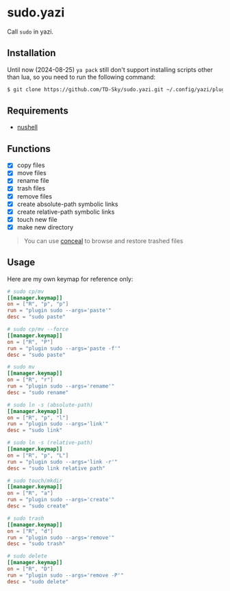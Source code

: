 # sudo.yazi

Call `sudo` in yazi.

## Installation

Until now (2024-08-25) `ya pack` still don't support installing scripts other than lua,
so you need to run the following command:

```bash
$ git clone https://github.com/TD-Sky/sudo.yazi.git ~/.config/yazi/plugins/sudo.yazi
```

## Requirements

- [nushell](https://github.com/nushell/nushell)

## Functions

- [x] copy files
- [x] move files
- [x] rename file
- [x] trash files
- [x] remove files
- [x] create absolute-path symbolic links
- [x] create relative-path symbolic links
- [x] touch new file
- [x] make new directory

> You can use [conceal](https://github.com/TD-Sky/conceal) to browse and restore trashed files

## Usage

Here are my own keymap for reference only:

```toml
# sudo cp/mv
[[manager.keymap]]
on = ["R", "p", "p"]
run = "plugin sudo --args='paste'"
desc = "sudo paste"

# sudo cp/mv --force
[[manager.keymap]]
on = ["R", "P"]
run = "plugin sudo --args='paste -f'"
desc = "sudo paste"

# sudo mv
[[manager.keymap]]
on = ["R", "r"]
run = "plugin sudo --args='rename'"
desc = "sudo rename"

# sudo ln -s (absolute-path)
[[manager.keymap]]
on = ["R", "p", "l"]
run = "plugin sudo --args='link'"
desc = "sudo link"

# sudo ln -s (relative-path)
[[manager.keymap]]
on = ["R", "p", "L"]
run = "plugin sudo --args='link -r'"
desc = "sudo link relative path"

# sudo touch/mkdir
[[manager.keymap]]
on = ["R", "a"]
run = "plugin sudo --args='create'"
desc = "sudo create"

# sudo trash
[[manager.keymap]]
on = ["R", "d"]
run = "plugin sudo --args='remove'"
desc = "sudo trash"

# sudo delete
[[manager.keymap]]
on = ["R", "D"]
run = "plugin sudo --args='remove -P'"
desc = "sudo delete"
```
